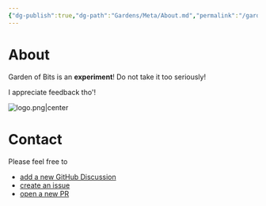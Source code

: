 ```yaml
---
{"dg-publish":true,"dg-path":"Gardens/Meta/About.md","permalink":"/gardens/meta/about/"}
---
```


# About

Garden of Bits is an **experiment**! Do not take it too seriously!

I appreciate feedback tho'!

![logo.png|center](/img/user/GOB/assets/images/logo.png)
# Contact

Please feel free to 
- [add a new GitHub Discussion](https://github.com/tardigrde/gardenofbits/discussions/new/choose)
- [create an issue](https://github.com/tardigrde/gardenofbits/issues/new/choose)
- [open a new PR](https://github.com/tardigrde/gardenofbits/compare)

